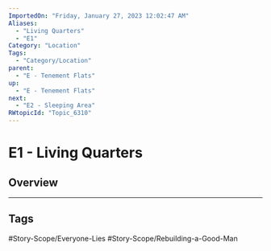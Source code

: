 ```yaml
---
ImportedOn: "Friday, January 27, 2023 12:02:47 AM"
Aliases:
  - "Living Quarters"
  - "E1"
Category: "Location"
Tags:
  - "Category/Location"
parent:
  - "E - Tenement Flats"
up:
  - "E - Tenement Flats"
next:
  - "E2 - Sleeping Area"
RWtopicId: "Topic_6310"
---
```

# E1 - Living Quarters
## Overview

---
## Tags
#Story-Scope/Everyone-Lies #Story-Scope/Rebuilding-a-Good-Man

